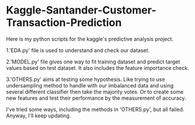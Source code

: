 # Kaggle-Santander-Customer-Transaction-Prediction

Here is my python scripts for the kaggle's predictive analysis project.

1.'EDA.py' file is used to understand and check our dataset.

2.'MODEL.py' file gives one way to fit training dataset and predict target values based on test dataset. It also includes the feature importance check.

3.'OTHERS.py' aims at testing some hypothesis. Like trying to use undersampling method to handle with our imbalanced data and using several different classifier then take the majority votes. Or to create some new features and test their performance by the measurement of accuracy.  

I've tried some ways, including the methods in 'OTHERS.py', but all failed. Anyway, I'll keep updating.
